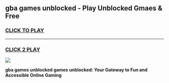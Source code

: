 
## gba games unblocked - Play Unblocked Gmaes & Free
<h3>
<a href="https://news.freeplayer.one?title=gba_games_unblocked&ref=23F">CLICK TO PLAY</a></h3>
<hr>

<h3>
<a href="https://news.freeplayer.one?title=gba_games_unblocked&ref=23F">CLICK 2 PLAY</a>
  
</h3>

<a href="https://news.freeplayer.one?title=gba_games_unblocked&ref=23F/"><img src="https://clearcache.store/games.png"></a>


**gba games unblocked games unblocked: Your Gateway to Fun and Accessible Online Gaming**
